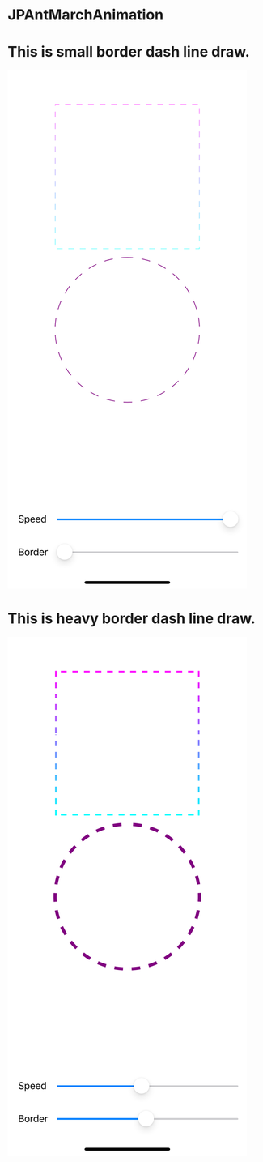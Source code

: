 # JPAntMarchAnimation

# This is small border dash line draw.

![Image of antmarch](https://github.com/jp73923/JPAntMarchAnimation/blob/main/1.png)

# This is heavy border dash line draw.

![Image of antmarch](https://github.com/jp73923/JPAntMarchAnimation/blob/main/2.png)
